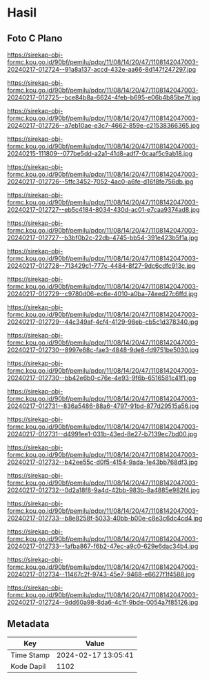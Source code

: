 # Hasil

## Foto C Plano

https://sirekap-obj-formc.kpu.go.id/90bf/pemilu/pdpr/11/08/14/20/47/1108142047003-20240217-012724--91a8a137-accd-432e-aa66-8d147f247297.jpg

https://sirekap-obj-formc.kpu.go.id/90bf/pemilu/pdpr/11/08/14/20/47/1108142047003-20240217-012725--bce84b8a-6624-4feb-b695-e06b4b85be7f.jpg

https://sirekap-obj-formc.kpu.go.id/90bf/pemilu/pdpr/11/08/14/20/47/1108142047003-20240217-012726--a7eb10ae-e3c7-4662-859e-c21538366365.jpg

https://sirekap-obj-formc.kpu.go.id/90bf/pemilu/pdpr/11/08/14/20/47/1108142047003-20240215-111809--077be5dd-a2a1-41d8-adf7-0caaf5c9ab18.jpg

https://sirekap-obj-formc.kpu.go.id/90bf/pemilu/pdpr/11/08/14/20/47/1108142047003-20240217-012726--5ffc3452-7052-4ac0-a6fe-d16f8fe756db.jpg

https://sirekap-obj-formc.kpu.go.id/90bf/pemilu/pdpr/11/08/14/20/47/1108142047003-20240217-012727--eb5c4184-8034-430d-ac01-e7caa9374ad8.jpg

https://sirekap-obj-formc.kpu.go.id/90bf/pemilu/pdpr/11/08/14/20/47/1108142047003-20240217-012727--b3bf0b2c-22db-4745-bb54-391e423b5f1a.jpg

https://sirekap-obj-formc.kpu.go.id/90bf/pemilu/pdpr/11/08/14/20/47/1108142047003-20240217-012728--713429c1-777c-4484-8f27-9dc6cdfc913c.jpg

https://sirekap-obj-formc.kpu.go.id/90bf/pemilu/pdpr/11/08/14/20/47/1108142047003-20240217-012729--c9780d06-ec6e-4010-a0ba-74eed27c6ffd.jpg

https://sirekap-obj-formc.kpu.go.id/90bf/pemilu/pdpr/11/08/14/20/47/1108142047003-20240217-012729--44c349af-4cf4-4129-98eb-cb5c1d378340.jpg

https://sirekap-obj-formc.kpu.go.id/90bf/pemilu/pdpr/11/08/14/20/47/1108142047003-20240217-012730--8997e68c-fae3-4848-9de8-fd9751be5030.jpg

https://sirekap-obj-formc.kpu.go.id/90bf/pemilu/pdpr/11/08/14/20/47/1108142047003-20240217-012730--bb42e6b0-c76e-4e93-9f6b-6516581c41f1.jpg

https://sirekap-obj-formc.kpu.go.id/90bf/pemilu/pdpr/11/08/14/20/47/1108142047003-20240217-012731--836a5486-88a6-4797-91bd-877d29515a56.jpg

https://sirekap-obj-formc.kpu.go.id/90bf/pemilu/pdpr/11/08/14/20/47/1108142047003-20240217-012731--d4991ee1-031b-43ed-8e27-b7139ec7bd00.jpg

https://sirekap-obj-formc.kpu.go.id/90bf/pemilu/pdpr/11/08/14/20/47/1108142047003-20240217-012732--b42ee55c-d0f5-4154-9ada-1e43bb768df3.jpg

https://sirekap-obj-formc.kpu.go.id/90bf/pemilu/pdpr/11/08/14/20/47/1108142047003-20240217-012732--0d2a18f8-9a4d-42bb-983b-8a4885e982f4.jpg

https://sirekap-obj-formc.kpu.go.id/90bf/pemilu/pdpr/11/08/14/20/47/1108142047003-20240217-012733--b8e8258f-5033-40bb-b00e-c8e3c6dc4cd4.jpg

https://sirekap-obj-formc.kpu.go.id/90bf/pemilu/pdpr/11/08/14/20/47/1108142047003-20240217-012733--1afba867-f6b2-47ec-a9c0-629e6dac34b4.jpg

https://sirekap-obj-formc.kpu.go.id/90bf/pemilu/pdpr/11/08/14/20/47/1108142047003-20240217-012734--11467c2f-9743-45e7-9468-e6627f1f4588.jpg

https://sirekap-obj-formc.kpu.go.id/90bf/pemilu/pdpr/11/08/14/20/47/1108142047003-20240217-012724--9dd60a98-8da6-4c1f-9bde-0054a7f85126.jpg


## Metadata

| Key        | Value               |
| ---------- | ------------------- |
| Time Stamp | 2024-02-17 13:05:41 |
| Kode Dapil | 1102                |



